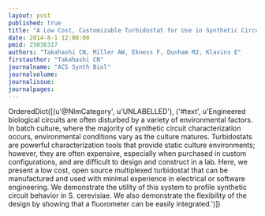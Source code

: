 ```yaml
---
layout: post
published: true
title: "A Low Cost, Customizable Turbidostat for Use in Synthetic Circuit Characterization."
date: 2014-8-1 12:00:00
pmid: 25036317
authors: "Takahashi CN, Miller AW, Ekness F, Dunham MJ, Klavins E"
firstauthor: "Takahashi CN"
journalname: "ACS Synth Biol"
journalvolume: 
journalissue: 
journalpages: 
---
```


OrderedDict([(u'@NlmCategory', u'UNLABELLED'), ('#text', u'Engineered biological circuits are often disturbed by a variety of environmental factors. In batch culture, where the majority of synthetic circuit characterization occurs, environmental conditions vary as the culture matures. Turbidostats are powerful characterization tools that provide static culture environments; however, they are often expensive, especially when purchased in custom configurations, and are difficult to design and construct in a lab. Here, we present a low cost, open source multiplexed turbidostat that can be manufactured and used with minimal experience in electrical or software engineering. We demonstrate the utility of this system to profile synthetic circuit behavior in S. cerevisiae. We also demonstrate the flexibility of the design by showing that a fluorometer can be easily integrated.')])

